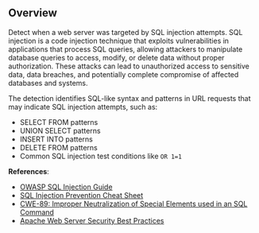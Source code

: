 ## Overview

Detect when a web server was targeted by SQL injection attempts. SQL injection is a code injection technique that exploits vulnerabilities in applications that process SQL queries, allowing attackers to manipulate database queries to access, modify, or delete data without proper authorization. These attacks can lead to unauthorized access to sensitive data, data breaches, and potentially complete compromise of affected databases and systems.

The detection identifies SQL-like syntax and patterns in URL requests that may indicate SQL injection attempts, such as:
- SELECT FROM patterns
- UNION SELECT patterns
- INSERT INTO patterns
- DELETE FROM patterns
- Common SQL injection test conditions like `OR 1=1`

**References**:
- [OWASP SQL Injection Guide](https://owasp.org/www-community/attacks/SQL_Injection)
- [SQL Injection Prevention Cheat Sheet](https://cheatsheetseries.owasp.org/cheatsheets/SQL_Injection_Prevention_Cheat_Sheet.html)
- [CWE-89: Improper Neutralization of Special Elements used in an SQL Command](https://cwe.mitre.org/data/definitions/89.html)
- [Apache Web Server Security Best Practices](https://httpd.apache.org/docs/2.4/misc/security_tips.html) 